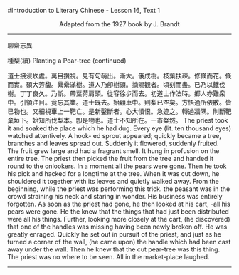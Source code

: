#Introduction to Literary Chinese - Lesson 16, Text 1

<center>Adapted from the 1927 book by J. Brandt</center>

---

聊齋志異

種梨(續)
Planting a Pear-tree (continued)

道士接浸坎處。萬目攢視。見有句萌出。漸大。俄成樹。枝葉扶疎。修倐而花。倐而實。碩大芳馥。纍纍滿樹。道人乃卽樹頭。摘賜觀者。頃刻而盡。已乃以鐵伐樹。丁丁良久。乃斷。帶葉荷肩頭。從容徐步而去。初道士作法時。鄉人亦難衆中。引領注目。竟忘其業。道士既去。始顧車中。則梨已空矣。方悟適所俵散。皆已物也。又細視車上一靶亡。是新鑿斷者。心大憤恨。急迹之。轉過牆隅。則斷靶棄垣下。始知所伐梨本。卽是物也。道士不知所在。一市粲然。
The priest took it and soaked the place which he had dug. Every eye (lit. ten thousand eyes) watched attentively. A hook- ed sprout appeared; quickly became a tree, branches and leaves spread out. Suddenly it flowered, suddenly fruited. The fruit grew large and had a fragrant smell. It hung in profusion on the entire tree. The priest then picked the fruit from the tree and handed it round to the onlookers. In a moment all the pears were gone. Then he took his pick and hacked for a longtime at the tree. When it was cut down, he shouldered it together with its leaves and quietly walked away. From the beginning, while the priest was performing this trick. the peasant was in the crowd straining his neck and staring in wonder. His business was entirely forgotten. As soon as the priest had gone, he then looked at his cart, -all his pears were gone. He the knew that the things that had just been distributed were all his things. Further, looking more closely at the cart, (he discovered) that one of the handles was missing having been newly broken off. He was greatly enraged. Quickly he set out in pursuit of the priest, and just as he turned a corner of the wall, (he came upon) the handle which had been cast away under the wall. Then he knew that the cut pear-tree was this thing. The priest was no where to be seen. All in the market-place laughed.

---
